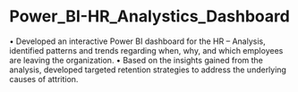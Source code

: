 # Power_BI-HR_Analystics_Dashboard
•	Developed an interactive Power BI dashboard for the HR – Analysis, identified patterns and trends regarding when, why, and which employees are leaving the organization.
•	Based on the insights gained from the analysis, developed targeted retention strategies to address the underlying causes of attrition.
